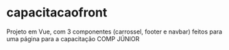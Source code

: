 # capacitacaofront
Projeto em Vue, com 3 componentes (carrossel, footer e navbar) feitos para uma página para a capacitação COMP JÚNIOR
